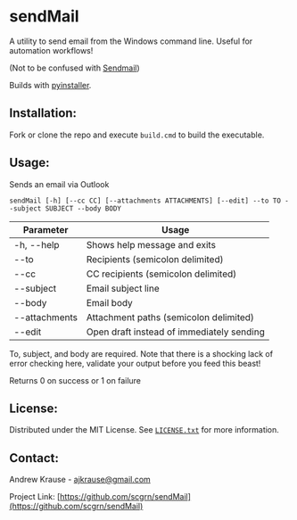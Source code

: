 # sendMail

A utility to send email from the Windows command line. Useful for automation workflows!

(Not to be confused with [Sendmail](https://en.wikipedia.org/wiki/Sendmail))

Builds with [pyinstaller](https://github.com/pyinstaller/pyinstaller).

## Installation:
Fork or clone the repo and execute `build.cmd` to build the executable.
## Usage:
Sends an email via Outlook

`sendMail [-h] [--cc CC] [--attachments ATTACHMENTS] [--edit] --to TO --subject SUBJECT --body BODY`

Parameter | Usage
----|-----
-h, --help | Shows help message and exits
--to | Recipients (semicolon delimited)
--cc | CC recipients (semicolon delimited)
--subject | Email subject line
--body | Email body
--attachments | Attachment paths (semicolon delimited)
--edit | Open draft instead of immediately sending

To, subject, and body are required. Note that there is a shocking lack of error checking here, validate your output before you feed this beast!

Returns 0 on success or 1 on failure

## License:
Distributed under the MIT License. See [`LICENSE.txt`](https://github.com/scgrn/sendMail/blob/main/LICENSE) for more information.

## Contact:
Andrew Krause - ajkrause@gmail.com

Project Link: [https://github.com/scgrn/sendMail](https://github.com/scgrn/sendMail)
